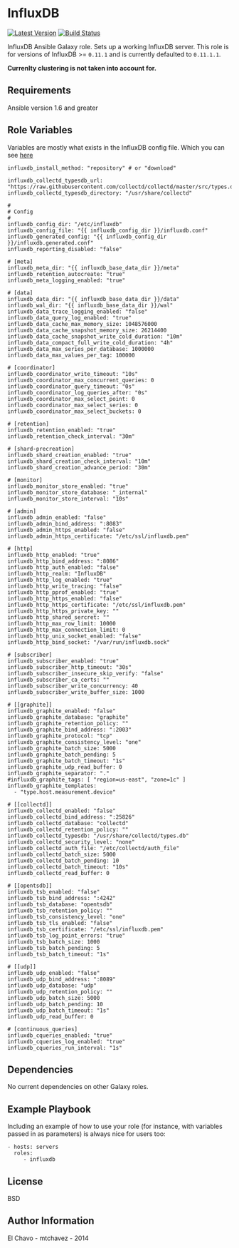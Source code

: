 # InfluxDB
[![Latest Version](http://img.shields.io/github/release/mtchavez/ansible-influxdb.svg?style=flat-square)](https://github.com/mtchavez/ansible-influxdb/releases)
[![Build Status](https://travis-ci.org/mtchavez/ansible-influxdb.svg?branch=master)](https://travis-ci.org/mtchavez/ansible-influxdb)

InfluxDB Ansible Galaxy role. Sets up a working InfluxDB server.
This role is for versions of InfluxDB >= `0.11.1` and is currently defaulted to `0.11.1.1`.

**Currenlty clustering is not taken into account for.**

## Requirements

Ansible version 1.6 and greater

## Role Variables

Variables are mostly what exists in the InfluxDB config file. Which you can see [here](https://raw.githubusercontent.com/influxdb/influxdb/master/etc/config.sample.toml)

```
influxdb_install_method: "repository" # or "download"

influxdb_collectd_typesdb_url: "https://raw.githubusercontent.com/collectd/collectd/master/src/types.db"
influxdb_collectd_typesdb_directory: "/usr/share/collectd"

#
# Config
#
influxdb_config_dir: "/etc/influxdb"
influxdb_config_file: "{{ influxdb_config_dir }}/influxdb.conf"
influxdb_generated_config: "{{ influxdb_config_dir }}/influxdb.generated.conf"
influxdb_reporting_disabled: "false"

# [meta]
influxdb_meta_dir: "{{ influxdb_base_data_dir }}/meta"
influxdb_retention_autocreate: "true"
influxdb_meta_logging_enabled: "true"

# [data]
influxdb_data_dir: "{{ influxdb_base_data_dir }}/data"
influxdb_wal_dir: "{{ influxdb_base_data_dir }}/wal"
influxdb_data_trace_logging_enabled: "false"
influxdb_data_query_log_enabled: "true"
influxdb_data_cache_max_memory_size: 1048576000
influxdb_data_cache_snapshot_memory_size: 26214400
influxdb_data_cache_snapshot_write_cold_duration: "10m"
influxdb_data_compact_full_write_cold_duration: "4h"
influxdb_data_max_series_per_database: 1000000
influxdb_data_max_values_per_tag: 100000

# [coordinator]
influxdb_coordinator_write_timeout: "10s"
influxdb_coordinator_max_concurrent_queries: 0
influxdb_coordinator_query_timeout: "0s"
influxdb_coordinator_log_queries_after: "0s"
influxdb_coordinator_max_select_point: 0
influxdb_coordinator_max_select_series: 0
influxdb_coordinator_max_select_buckets: 0

# [retention]
influxdb_retention_enabled: "true"
influxdb_retention_check_interval: "30m"

# [shard-precreation]
influxdb_shard_creation_enabled: "true"
influxdb_shard_creation_check_interval: "10m"
influxdb_shard_creation_advance_period: "30m"

# [monitor]
influxdb_monitor_store_enabled: "true"
influxdb_monitor_store_database: "_internal"
influxdb_monitor_store_interval: "10s"

# [admin]
influxdb_admin_enabled: "false"
influxdb_admin_bind_address: ":8083"
influxdb_admin_https_enabled: "false"
influxdb_admin_https_certificate: "/etc/ssl/influxdb.pem"

# [http]
influxdb_http_enabled: "true"
influxdb_http_bind_address: ":8086"
influxdb_http_auth_enabled: "false"
influxdb_http_realm: "InfluxDB"
influxdb_http_log_enabled: "true"
influxdb_http_write_tracing: "false"
influxdb_http_pprof_enabled: "true"
influxdb_http_https_enabled: "false"
influxdb_http_https_certificate: "/etc/ssl/influxdb.pem"
influxdb_http_https_private_key: ""
influxdb_http_shared_sercret: ""
influxdb_http_max_row_limit: 10000
influxdb_http_max_connection_limit: 0
influxdb_http_unix_socket_enabled: "false"
influxdb_http_bind_socket: "/var/run/influxdb.sock"

# [subscriber]
influxdb_subscriber_enabled: "true"
influxdb_subscriber_http_timeout: "30s"
influxdb_subscriber_insecure_skip_verify: "false"
influxdb_subscriber_ca_certs: ""
influxdb_subscriber_write_concurrency: 40
influxdb_subscriber_write_buffer_size: 1000

# [[graphite]]
influxdb_graphite_enabled: "false"
influxdb_graphite_database: "graphite"
influxdb_graphite_retention_policy: ""
influxdb_graphite_bind_address: ":2003"
influxdb_graphite_protocol: "tcp"
influxdb_graphite_consistency_level: "one"
influxdb_graphite_batch_size: 5000
influxdb_graphite_batch_pending: 5
influxdb_graphite_batch_timeout: "1s"
influxdb_graphite_udp_read_buffer: 0
influxdb_graphite_separator: "."
#influxdb_graphite_tags: [ "region=us-east", "zone=1c" ]
influxdb_graphite_templates:
  - "type.host.measurement.device"

# [[collectd]]
influxdb_collectd_enabled: "false"
influxdb_collectd_bind_address: ":25826"
influxdb_collectd_database: "collectd"
influxdb_collectd_retention_policy: ""
influxdb_collectd_typesdb: "/usr/share/collectd/types.db"
influxdb_collectd_security_level: "none"
influxdb_collectd_auth_file: "/etc/collectd/auth_file"
influxdb_collectd_batch_size: 5000
influxdb_collectd_batch_pending: 10
influxdb_collectd_batch_timeout: "10s"
influxdb_collectd_read_buffer: 0

# [[opentsdb]]
influxdb_tsb_enabled: "false"
influxdb_tsb_bind_address: ":4242"
influxdb_tsb_database: "opentsdb"
influxdb_tsb_retention_policy: ""
influxdb_tsb_consistency_level: "one"
influxdb_tsb_tls_enabled: "false"
influxdb_tsb_certificate: "/etc/ssl/influxdb.pem"
influxdb_tsb_log_point_errors: "true"
influxdb_tsb_batch_size: 1000
influxdb_tsb_batch_pending: 5
influxdb_tsb_batch_timeout: "1s"

# [[udp]]
influxdb_udp_enabled: "false"
influxdb_udp_bind_address: ":8089"
influxdb_udp_database: "udp"
influxdb_udp_retention_policy: ""
influxdb_udp_batch_size: 5000
influxdb_udp_batch_pending: 10
influxdb_udp_batch_timeout: "1s"
influxdb_udp_read_buffer: 0

# [continuous_queries]
influxdb_cqueries_enabled: "true"
influxdb_cqueries_log_enabled: "true"
influxdb_cqueries_run_interval: "1s"
```

## Dependencies

No current dependencies on other Galaxy roles.

## Example Playbook

Including an example of how to use your role (for instance, with variables passed in as parameters) is always nice for users too:

    - hosts: servers
      roles:
         - influxdb
## License

BSD

## Author Information

El Chavo - mtchavez - 2014
